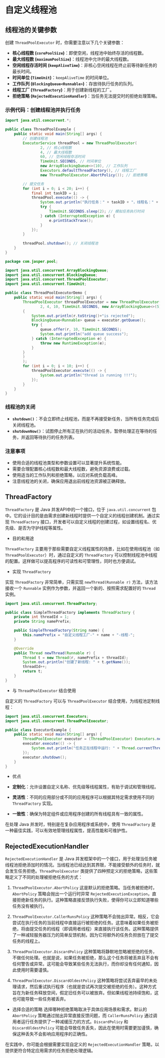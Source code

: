 # 自定义线程池

## 线程池的关键参数

创建 `ThreadPoolExecutor` 时，你需要注意以下几个关键参数：

- **核心线程数 (`corePoolSize`)**：即使空闲，线程池中始终存活的线程数。
- **最大线程数 (`maximumPoolSize`)**：线程池中允许的最大线程数。
- **空闲线程存活时间 (`keepAliveTime`)**：非核心空闲线程在终止前等待新任务的最长时间。
- **时间单位 (`TimeUnit`)**：`keepAliveTime` 的时间单位。
- **工作队列 (`BlockingQueue<Runnable>`)**：存放待执行任务的队列。
- **线程工厂 (`ThreadFactory`)**：用于创建新线程的工厂。
- **拒绝策略 (`RejectedExecutionHandler`)**：当任务无法提交时的拒绝处理策略。

### 示例代码：创建线程池并执行任务

``` java
import java.util.concurrent.*;

public class ThreadPoolExample {
    public static void main(String[] args) {
        // 创建线程池
        ExecutorService threadPool = new ThreadPoolExecutor(
                2, // 核心线程数
                4, // 最大线程数
                60, // 空闲线程存活时间
                TimeUnit.SECONDS, // 时间单位
                new ArrayBlockingQueue<>(10), // 工作队列
                Executors.defaultThreadFactory(), // 线程工厂
                new ThreadPoolExecutor.AbortPolicy()); // 拒绝策略

        // 提交任务
        for (int i = 0; i < 20; i++) {
            final int taskID = i;
            threadPool.execute(() -> {
                System.out.println("执行任务：" + taskID + "，线程名：" + Thread.currentThread().getName());
                try {
                    TimeUnit.SECONDS.sleep(2); // 模拟任务执行时间
                } catch (InterruptedException e) {
                    e.printStackTrace();
                }
            });
        }
        
        threadPool.shutdown(); // 关闭线程池
    }
}
```
``` java
package com.jasper.pool;

import java.util.concurrent.ArrayBlockingQueue;
import java.util.concurrent.BlockingQueue;
import java.util.concurrent.ThreadPoolExecutor;
import java.util.concurrent.TimeUnit;

public class ThreadPoolExecutorDemo {
    public static void main(String[] args) {
        ThreadPoolExecutor threadPoolExecutor = new ThreadPoolExecutor(
                2, 4, 10, TimeUnit.SECONDS, new ArrayBlockingQueue<>(5), ((r, executor) ->
        {
            System.out.println(r.toString()+"is rejected");
            BlockingQueue<Runnable> queue = executor.getQueue();
            try {
                queue.offer(r, 10, TimeUnit.SECONDS);
                System.out.println("add queue success");
            } catch (InterruptedException e) {
                throw new RuntimeException(e);
            }
        }
        )
        );
        for (int i = 0; i < 10; i++) {
            threadPoolExecutor.execute(() -> {
                System.out.println("thread is running !!!");
            });
        }
    }
}

```
### 线程池的关闭

- **`shutdown()`**：不会立即终止线程池，而是不再接受新任务，当所有任务完成后关闭线程池。
- **`shutdownNow()`**：试图停止所有正在执行的活动任务，暂停处理正在等待的任务，并返回等待执行的任务列表。

### 注意事项

- 使用合适的线程池类型和参数设置可以显著提升系统性能。
- 需要合理配置核心线程数和最大线程数，避免资源浪费或过载。
- 使用适当的工作队列和拒绝策略，以应对系统负载高峰。
- 注意线程池的关闭，确保应用退出前线程池资源被正确释放。

## ThreadFactory

`ThreadFactory` 是 Java 并发API中的一个接口，位于 `java.util.concurrent` 包中。它的设计目的是由需求创建新线程时提供一个自定义的线程创建机制。通过实现 `ThreadFactory` 接口，开发者可以自定义线程的创建过程，如设置线程名、优先级、是否为守护线程等属性。

- 目的和用途

`ThreadFactory` 主要用于那些需要自定义线程属性的场景，比如在使用线程池（如 `ThreadPoolExecutor`）时，通过自定义的 `ThreadFactory` 可以控制线程池中线程的配置。这样做可以提高程序的可读性和可管理性，同时也方便调试。

- 实现 `ThreadFactory`

实现 `ThreadFactory` 非常简单，只需实现 `newThread(Runnable r)` 方法，该方法接收一个 `Runnable` 实例作为参数，并返回一个新的、按照需求配置好的 `Thread` 实例。

```java
import java.util.concurrent.ThreadFactory;

public class SimpleThreadFactory implements ThreadFactory {
    private int threadId = 1;
    private String namePrefix;

    public SimpleThreadFactory(String name) {
        this.namePrefix = "自定义线程工厂-" + name + "-线程-";
    }

    @Override
    public Thread newThread(Runnable r) {
        Thread t = new Thread(r, namePrefix + threadId);
        System.out.println("创建了新线程: " + t.getName());
        threadId++;
        return t;
    }
}
```

- 与 `ThreadPoolExecutor` 结合使用

自定义的 `ThreadFactory` 可以与 `ThreadPoolExecutor` 结合使用，为线程池定制线程：

``` java
import java.util.concurrent.Executors;
import java.util.concurrent.ThreadPoolExecutor;

public class ExecutorExample {
    public static void main(String[] args) {
        ThreadPoolExecutor executor = (ThreadPoolExecutor) Executors.newCachedThreadPool(new SimpleThreadFactory("我的池"));
        executor.execute(() -> {
            System.out.println("任务正在线程中运行: " + Thread.currentThread().getName());
        });
        executor.shutdown();
    }
}
```

- 优点

- **定制化**：允许设置自定义名称、优先级等线程属性，有助于调试和管理线程。
- **灵活性**：不同的应用部分或不同的应用程序可以根据其特定需求使用不同的 `ThreadFactory` 实现。
- **一致性**：确保为特定组件或应用程序创建的所有线程具有一致的属性。

在处理 Java 并发时，特别是在复杂应用程序或系统中，使用 `ThreadFactory` 是一种最佳实践，可以有效地管理线程属性，提高性能和可维护性。
## RejectedExecutionHandler
`RejectedExecutionHandler` 是 Java 并发框架中的一个接口，用于处理当任务被线程池拒绝添加时的情况。当线程池已经达到其界限，不能接受额外的任务时，就会发生任务拒绝。`ThreadPoolExecutor` 类提供了四种预定义的拒绝策略，这些策略定义了不同的处理被拒绝任务的方式：

1. `ThreadPoolExecutor.AbortPolicy`
   这是默认的拒绝策略。当任务被拒绝时，`AbortPolicy` 策略会抛出一个运行时异常 `RejectedExecutionException`，直接拒绝新任务的执行。这种策略直接反馈执行失败，使得你可以立即知道哪些任务没有被执行。

2. `ThreadPoolExecutor.CallerRunsPolicy`
   这种策略不会抛出异常。相反，它会尝试在执行任务的当前线程中直接运行被拒绝的任务。这意味着如果任务被拒绝，将由提交任务的线程（即调用者线程）来直接执行该任务。这种策略提供了一种减轻服务器压力的简单反馈机制，因为它将额外的任务负担放在了提交任务的线程上。

3. `ThreadPoolExecutor.DiscardPolicy`
   这种策略将静默地忽略被拒绝的任务，不做任何处理。也就是说，如果任务被拒绝，那么这个任务将被丢弃且不会有任何警告或异常。这可能会导致某些任务无法执行，而你却没有任何通知，因此使用时需要谨慎。

4. `ThreadPoolExecutor.DiscardOldestPolicy`
   这种策略将尝试丢弃最早的未处理请求，然后重试执行程序（也就是尝试再次提交被拒绝的任务）。这种方式旨在为新任务释放空间，假定旧任务可以被放弃。但如果线程池持续饱和，这也可能导致一些任务被丢弃。

-  选择合适的策略
   选择哪种拒绝策略取决于具体应用场景和需求。默认的 `AbortPolicy` 策略通过抛出异常直接反馈问题，而 `CallerRunsPolicy` 通过调用者运行任务提供了一种减缓压力的方式。`DiscardPolicy` 和 `DiscardOldestPolicy` 可能会导致任务丢失，因此在使用时需要更加谨慎，确保这种丢失不会影响应用程序的正确性。

在实践中，你可能会根据需要实现自定义的 `RejectedExecutionHandler` 策略，以提供更符合特定应用需求的任务拒绝处理逻辑。


